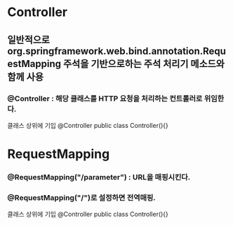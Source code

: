 # Controller #

## 일반적으로 org.springframework.web.bind.annotation.RequestMapping 주석을 기반으로하는 주석 처리기 메소드와 함께 사용

### @Controller : 해당 클래스를 HTTP 요청을 처리하는 컨트롤러로 위임한다.

클래스 상위에 기입
@Controller
public class Controller(){}

# RequestMapping #

### @RequestMapping("/parameter") : URL을 매핑시킨다.
### @RequestMapping("/")로 설정하면 전역매핑.

클래스 상위에 기입
@Controller
public class Controller(){}



